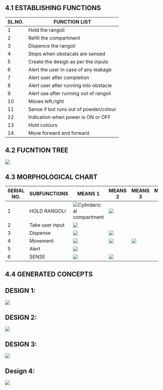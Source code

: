 
## 4.1 ESTABLISHING FUNCTIONS
|SL.NO.|FUNCTION LIST|
|------|-------------|
|1|Hold the rangoli|
|2|Refill the compartment|
|3|Dispence the rangoli|
|4|Stops when obstacals are sensed|
|5|Create the design as per the inputs|
|6|Alert the user in case of any leakage|
|7|Alert user after completion|
|8|Alert user after running into obstacle|
|9|Alert use after running out of rangoli|
|10|Moves left,right|
|11|Sense if bot runs out of powder/colour|
|12|Indication when power is ON or OFF|
|13|Hold colours|
|14|Move forward and forward|


## 4.2 FUCNTION TREE
![](https://i.postimg.cc/9XkFh9bT/Server-Network-Diagram.jpg)




## 4.3 MORPHOLOGICAL CHART

|SERIAL NO.|SUBFUNCTIONS|MEANS 1|MEANS 2|MEANS 3|MEANS 4|
|----------|------------|-------|-------|-------|-------|
|1|HOLD RANGOLI|![Cylinderical compartment](https://5.imimg.com/data5/LB/IA/MY-6752420/cylindrical-paper-box-500x500.jpg)|![](https://upload.wikimedia.org/wikipedia/commons/1/11/Kitchen_Funnel.jpg)|
|2|Take user input|![](https://res.cloudinary.com/rsc/image/upload/b_rgb:FFFFFF,c_pad,dpr_1.0,f_auto,q_auto,w_700/c_pad,w_700/F7154084-01)|
|3|Dispense|![](https://i.postimg.cc/Bn8t8wzq/Whats-App-Google-Chrome-18-01-2022-14-01-41-2.png)|![](https://i.postimg.cc/CKnZtLpT/20220118-141717.jpg)|
|4|Movement|![](https://a.pololu-files.com/picture/0J10420.1200.jpg?7d4fee822b6040bdb8796d56ef8122b0)|![](https://3.imimg.com/data3/HW/MB/MY-389349/timing-belt-pulley-with-taper-lock-bush-250x250.jpg)|![](https://i.postimg.cc/Hk0RtTR3/Whats-App-Google-Chrome-18-01-2022-14-01-41-3.png)|
|5|Alert|![](https://5.imimg.com/data5/SX/WA/MY-944410/buzzers-mini-250x250.jpg)|
|6|SENSE|![](https://www.keyence.com/Images/type_keyvisual_fd-q_1958405.png)|![](https://5.imimg.com/data5/QH/MZ/FF/SELLER-43948449/ir-infrared-obstacle-avoidance-sensor-module-for-arduino-500x500.jpg)







## 4.4 GENERATED CONCEPTS


## DESIGN 1:
![](https://i.postimg.cc/WzRdjm82/Whats-App-Image-2022-01-18-at-1-39-40-PM.jpg)



## DESIGN 2:
![](https://i.postimg.cc/fyKDFYgq/Whats-App-Image-2022-01-15-at-11-15-01-PM.jpg)

## DESIGN 3:
![](https://i.postimg.cc/Xq4hMQh3/20220119-150931.jpg)

## Design 4:
![](https://i.postimg.cc/bYSddLsL/Whats-App-Image-2022-01-19-at-1-26-04-PM.jpg)
